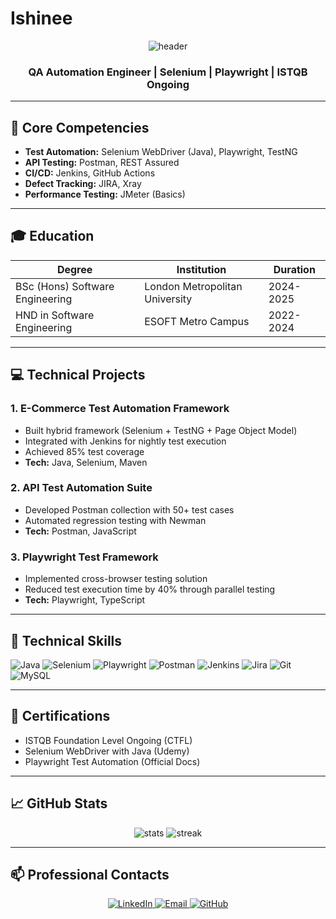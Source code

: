 # Ishinee
<p align="center">
  <img src="https://capsule-render.vercel.app/api?type=waving&color=0D1117&height=150&section=header&text=Ishinee%20Nayandi&fontSize=30&fontColor=FFFFFF" alt="header">
</p>

<h3 align="center">
  QA Automation Engineer | Selenium | Playwright | ISTQB Ongoing
</h3>

---

## 📌 Core Competencies
- **Test Automation:** Selenium WebDriver (Java), Playwright, TestNG
- **API Testing:** Postman, REST Assured
- **CI/CD:** Jenkins, GitHub Actions
- **Defect Tracking:** JIRA, Xray
- **Performance Testing:** JMeter (Basics)

---

## 🎓 Education
| Degree | Institution | Duration |
|--------|-------------|----------|
| BSc (Hons) Software Engineering | London Metropolitan University | 2024-2025 |
| HND in Software Engineering | ESOFT Metro Campus | 2022-2024 |

---

## 💻 Technical Projects

### 1. E-Commerce Test Automation Framework
- Built hybrid framework (Selenium + TestNG + Page Object Model)
- Integrated with Jenkins for nightly test execution
- Achieved 85% test coverage
- **Tech:** Java, Selenium, Maven

### 2. API Test Automation Suite
- Developed Postman collection with 50+ test cases
- Automated regression testing with Newman
- **Tech:** Postman, JavaScript

### 3. Playwright Test Framework
- Implemented cross-browser testing solution
- Reduced test execution time by 40% through parallel testing
- **Tech:** Playwright, TypeScript

---

## 🔧 Technical Skills
<p align="left">
  <img src="https://img.shields.io/badge/Java-ED8B00?logo=openjdk&logoColor=white" alt="Java">
  <img src="https://img.shields.io/badge/Selenium-43B02A?logo=selenium&logoColor=white" alt="Selenium">
  <img src="https://img.shields.io/badge/Playwright-45ba4b?logo=playwright&logoColor=white" alt="Playwright">
  <img src="https://img.shields.io/badge/Postman-FF6C37?logo=postman&logoColor=white" alt="Postman">
  <img src="https://img.shields.io/badge/Jenkins-D24939?logo=jenkins&logoColor=white" alt="Jenkins">
  <img src="https://img.shields.io/badge/Jira-0052CC?logo=jira&logoColor=white" alt="Jira">
  <img src="https://img.shields.io/badge/Git-F05032?logo=git&logoColor=white" alt="Git">
  <img src="https://img.shields.io/badge/MySQL-4479A1?logo=mysql&logoColor=white" alt="MySQL">
</p>

---

## 📜 Certifications
- ISTQB Foundation Level Ongoing (CTFL)
- Selenium WebDriver with Java (Udemy)
- Playwright Test Automation (Official Docs)

---

## 📈 GitHub Stats
<p align="center">
  <img src="https://github-readme-stats.vercel.app/api?username=Ishinee&show_icons=true&theme=dark" alt="stats">
  <img src="https://github-readme-streak-stats.herokuapp.com?user=Ishinee&theme=dark" alt="streak">
</p>

---

## 📫 Professional Contacts
<p align="center">
  <a href="https://www.linkedin.com/in/ishinee-nayandi-b8967828b">
    <img src="https://img.shields.io/badge/LinkedIn-0077B5?logo=linkedin&logoColor=white" alt="LinkedIn">
  </a>
  <a href="mailto:ishineenayandi@gmail.com">
    <img src="https://img.shields.io/badge/Email-D14836?logo=gmail&logoColor=white" alt="Email">
  </a>
  <a href="https://github.com/Ishinee">
    <img src="https://img.shields.io/badge/GitHub-100000?logo=github&logoColor=white" alt="GitHub">
  </a>
</p>
